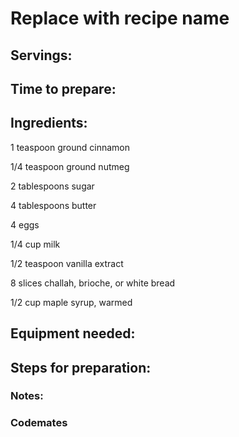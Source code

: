 # Replace with recipe name

## Servings: 

## Time to prepare: 

## Ingredients:

1 teaspoon ground cinnamon

1/4 teaspoon ground nutmeg

2 tablespoons sugar

4 tablespoons butter

4 eggs

1/4 cup milk

1/2 teaspoon vanilla extract

8 slices challah, brioche, or white bread

1/2 cup maple syrup, warmed


## Equipment needed:


## Steps for preparation:



### Notes:



### Codemates #
